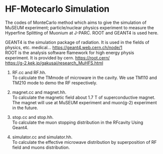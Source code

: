 # HF-Motecarlo Simulation
The codes of MonteCarlo method which aims to give the simulation of MuSEUM experiment; particle/nuclear physics experiment to measure the Hyperfine Splitting of Muonium at J-PARC. ROOT and GEANT4 is used here. <br>

GEANT4 is the simulation package of radiation. It is used in the fields of physics, etc. medical...
https://geant4.web.cern.ch/node/1<br>
ROOT is the analysis software flamework for high energy physis experiment. It is provided by cern.
https://root.cern/<br>
https://g-2.kek.jp/gakusai/research_MuHFS.html

1. RF.cc and RF.hh.<br>
To calculate the TMmode of microware in the cavity. We use TM110 and TM210 mode to demo the RF respectively.

2. magnet.cc and magnet.hh.<br>
To calculate the magnetic field about 1.7 T of superconductive magnet. The magnet will use at MuSEUM experiment and muon(g-2) experiment in the future.

3. stop.cc and stop.hh.<br>
To calculate the muon stopping distribution in the RFcavity Using Geant4. 

4. simulator.cc and simulator.hh.<br>
To calculate the effective microwave distribution by superposition of RF field and muons distribution.
